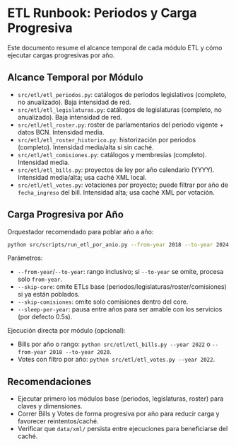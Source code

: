 # ETL Runbook: Periodos y Carga Progresiva

Este documento resume el alcance temporal de cada módulo ETL y cómo ejecutar cargas progresivas por año.

## Alcance Temporal por Módulo

- `src/etl/etl_periodos.py`: catálogos de periodos legislativos (completo, no anualizado). Baja intensidad de red.
- `src/etl/etl_legislaturas.py`: catálogos de legislaturas (completo, no anualizado). Baja intensidad de red.
- `src/etl/etl_roster.py`: roster de parlamentarios del periodo vigente + datos BCN. Intensidad media.
- `src/etl/etl_roster_historico.py`: historización por periodos (completo). Intensidad media/alta si sin caché.
- `src/etl/etl_comisiones.py`: catálogos y membresías (completo). Intensidad media.
- `src/etl/etl_bills.py`: proyectos de ley por año calendario (YYYY). Intensidad media/alta; usa caché XML local.
- `src/etl/etl_votes.py`: votaciones por proyecto; puede filtrar por año de `fecha_ingreso` del bill. Intensidad alta; usa caché XML por votación.

## Carga Progresiva por Año

Orquestador recomendado para poblar año a año:

```bash
python src/scripts/run_etl_por_anio.py --from-year 2018 --to-year 2024
```

Parámetros:
- `--from-year`/`--to-year`: rango inclusivo; si `--to-year` se omite, procesa solo `from-year`.
- `--skip-core`: omite ETLs base (periodos/legislaturas/roster/comisiones) si ya están poblados.
- `--skip-comisiones`: omite solo comisiones dentro del core.
- `--sleep-per-year`: pausa entre años para ser amable con los servicios (por defecto 0.5s).

Ejecución directa por módulo (opcional):
- Bills por año o rango: `python src/etl/etl_bills.py --year 2022` o `--from-year 2018 --to-year 2020`.
- Votes con filtro por año: `python src/etl/etl_votes.py --year 2022`.

## Recomendaciones

- Ejecutar primero los módulos base (periodos, legislaturas, roster) para claves y dimensiones.
- Correr Bills y Votes de forma progresiva por año para reducir carga y favorecer reintentos/caché.
- Verificar que `data/xml/` persista entre ejecuciones para beneficiarse del caché.

